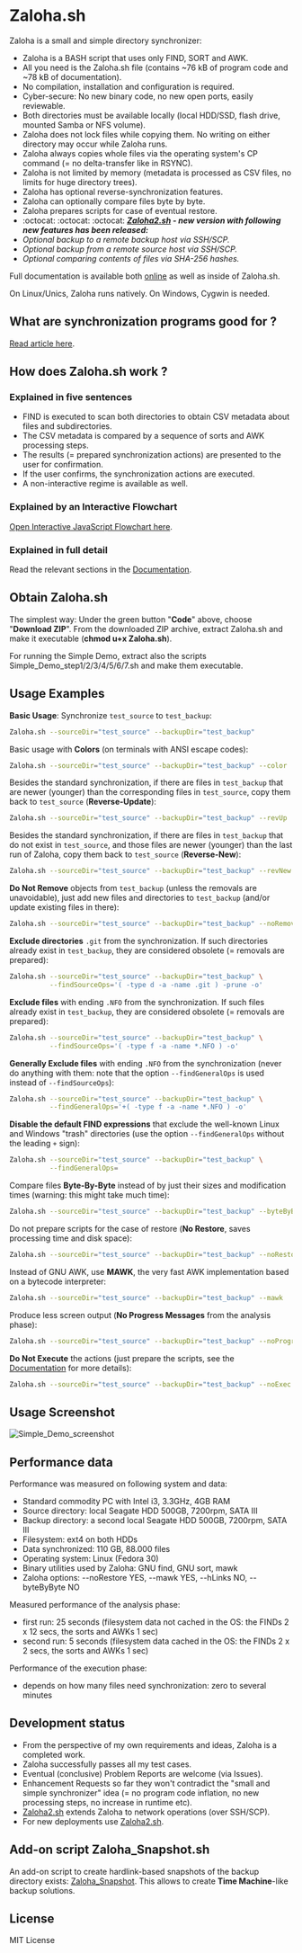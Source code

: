 # Zaloha.sh

Zaloha is a small and simple directory synchronizer:

 * Zaloha is a BASH script that uses only FIND, SORT and AWK.
 * All you need is the Zaloha.sh file (contains ~76 kB of program code and ~78 kB of documentation).
 * No compilation, installation and configuration is required.
 * Cyber-secure: No new binary code, no new open ports, easily reviewable.
 * Both directories must be available locally (local HDD/SSD, flash drive, mounted Samba or NFS volume).
 * Zaloha does not lock files while copying them. No writing on either directory may occur while Zaloha runs.
 * Zaloha always copies whole files via the operating system's CP command (= no delta-transfer like in RSYNC).
 * Zaloha is not limited by memory (metadata is processed as CSV files, no limits for huge directory trees).
 * Zaloha has optional reverse-synchronization features.
 * Zaloha can optionally compare files byte by byte.
 * Zaloha prepares scripts for case of eventual restore.
 * :octocat: :octocat: :octocat: ***[Zaloha2.sh](https://github.com/Fitus/Zaloha2.sh) - new version with following new features has been released:***
 * *Optional backup to a remote backup host via SSH/SCP.*
 * *Optional backup from a remote source host via SSH/SCP.*
 * *Optional comparing contents of files via SHA-256 hashes.*

Full documentation is available both [online](DOCUMENTATION.md) as well as inside of Zaloha.sh.

On Linux/Unics, Zaloha runs natively. On Windows, Cygwin is needed.

## What are synchronization programs good for ?

[Read article here](https://fitus.github.io/).

## How does Zaloha.sh work ?

### Explained in five sentences

 * FIND is executed to scan both directories to obtain CSV metadata about files and subdirectories.
 * The CSV metadata is compared by a sequence of sorts and AWK processing steps.
 * The results (= prepared synchronization actions) are presented to the user for confirmation.
 * If the user confirms, the synchronization actions are executed.
 * A non-interactive regime is available as well.

### Explained by an Interactive Flowchart

[Open Interactive JavaScript Flowchart here](https://fitus.github.io/flowchart.html).

### Explained in full detail

Read the relevant sections in the [Documentation](DOCUMENTATION.md).

## Obtain Zaloha.sh

The simplest way: Under the green button "<b>Code</b>" above, choose "<b>Download ZIP</b>".
From the downloaded ZIP archive, extract Zaloha.sh and make it executable (<b>chmod u+x Zaloha.sh</b>).

For running the Simple Demo, extract also the scripts Simple_Demo_step1/2/3/4/5/6/7.sh and make them executable.

## Usage Examples

**Basic Usage**: Synchronize <code>test_source</code> to <code>test_backup</code>:

```bash
Zaloha.sh --sourceDir="test_source" --backupDir="test_backup"
```

Basic usage with **Colors** (on terminals with ANSI escape codes):

```bash
Zaloha.sh --sourceDir="test_source" --backupDir="test_backup" --color
```

Besides the standard synchronization,
if there are files in <code>test_backup</code> that are newer (younger) than the corresponding files in <code>test_source</code>,
copy them back to <code>test_source</code> (**Reverse-Update**):

```bash
Zaloha.sh --sourceDir="test_source" --backupDir="test_backup" --revUp
```

Besides the standard synchronization,
if there are files in <code>test_backup</code> that do not exist in <code>test_source</code>,
and those files are newer (younger) than the last run of Zaloha,
copy them back to <code>test_source</code> (**Reverse-New**):

```bash
Zaloha.sh --sourceDir="test_source" --backupDir="test_backup" --revNew
```

**Do Not Remove** objects from <code>test_backup</code> (unless the removals are unavoidable),
just add new files and directories to <code>test_backup</code> (and/or update existing files in there):

```bash
Zaloha.sh --sourceDir="test_source" --backupDir="test_backup" --noRemove
```

**Exclude directories** <code>.git</code> from the synchronization.
If such directories already exist in <code>test_backup</code>, they are considered obsolete (= removals are prepared):

```bash
Zaloha.sh --sourceDir="test_source" --backupDir="test_backup" \
          --findSourceOps='( -type d -a -name .git ) -prune -o'
```

**Exclude files** with ending <code>.NFO</code> from the synchronization.
If such files already exist in <code>test_backup</code>, they are considered obsolete (= removals are prepared):

```bash
Zaloha.sh --sourceDir="test_source" --backupDir="test_backup" \
          --findSourceOps='( -type f -a -name *.NFO ) -o'
```

**Generally Exclude files** with ending <code>.NFO</code> from the synchronization (never do anything with them:
note that the option <code>--findGeneralOps</code> is used instead of <code>--findSourceOps</code>):

```bash
Zaloha.sh --sourceDir="test_source" --backupDir="test_backup" \
          --findGeneralOps='+( -type f -a -name *.NFO ) -o'
```

**Disable the default FIND expressions** that exclude the well-known Linux and Windows "trash" directories
(use the option <code>--findGeneralOps</code> without the leading <code>+</code> sign):

```bash
Zaloha.sh --sourceDir="test_source" --backupDir="test_backup" \
          --findGeneralOps=
```

Compare files **Byte-By-Byte** instead of by just their sizes and modification times (warning: this might take much time):

```bash
Zaloha.sh --sourceDir="test_source" --backupDir="test_backup" --byteByByte
```

Do not prepare scripts for the case of restore (**No Restore**, saves processing time and disk space):

```bash
Zaloha.sh --sourceDir="test_source" --backupDir="test_backup" --noRestore
```

Instead of GNU AWK, use **MAWK**, the very fast AWK implementation based on a bytecode interpreter:

```bash
Zaloha.sh --sourceDir="test_source" --backupDir="test_backup" --mawk
```

Produce less screen output (**No Progress Messages** from the analysis phase):

```bash
Zaloha.sh --sourceDir="test_source" --backupDir="test_backup" --noProgress
```

**Do Not Execute** the actions (just prepare the scripts, see the [Documentation](DOCUMENTATION.md) for more details):

```bash
Zaloha.sh --sourceDir="test_source" --backupDir="test_backup" --noExec
```

## Usage Screenshot
![Simple_Demo_screenshot](Simple_Demo_screenshot.png)

## Performance data

Performance was measured on following system and data:

 * Standard commodity PC with Intel i3, 3.3GHz, 4GB RAM
 * Source directory: local Seagate HDD 500GB, 7200rpm, SATA III
 * Backup directory: a second local Seagate HDD 500GB, 7200rpm, SATA III
 * Filesystem: ext4 on both HDDs
 * Data synchronized: 110 GB, 88.000 files
 * Operating system: Linux (Fedora 30)
 * Binary utilities used by Zaloha: GNU find, GNU sort, mawk
 * Zaloha options: --noRestore YES, --mawk YES, --hLinks NO, --byteByByte NO

Measured performance of the analysis phase:
 * first run: 25 seconds (filesystem data not cached in the OS: the FINDs 2 x 12 secs, the sorts and AWKs 1 sec)
 * second run: 5 seconds (filesystem data cached in the OS: the FINDs 2 x 2 secs, the sorts and AWKs 1 sec)

Performance of the execution phase:
 * depends on how many files need synchronization: zero to several minutes

## Development status

 * From the perspective of my own requirements and ideas, Zaloha is a completed work.
 * Zaloha successfully passes all my test cases.
 * Eventual (conclusive) Problem Reports are welcome (via Issues).
 * Enhancement Requests so far they won't contradict the "small and simple synchronizer" idea (= no program code inflation, no new processing steps, no increase in runtime etc).
 * [Zaloha2.sh](https://github.com/Fitus/Zaloha2.sh) extends Zaloha to network operations (over SSH/SCP).
 * For new deployments use [Zaloha2.sh](https://github.com/Fitus/Zaloha2.sh).

## Add-on script Zaloha_Snapshot.sh

An add-on script to create hardlink-based snapshots of the backup directory exists: [Zaloha_Snapshot](https://github.com/Fitus/Zaloha_Snapshot.sh).
This allows to create **Time&nbsp;Machine**-like backup solutions.

## License
MIT License
